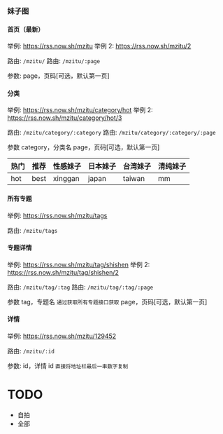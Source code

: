 ### 妹子图

#### 首页（最新）

举例: https://rss.now.sh/mzitu
举例 2: https://rss.now.sh/mzitu/2

路由: `/mzitu/`
路由: `/mzitu/:page`

参数: page，页码[可选，默认第一页]

#### 分类

举例: https://rss.now.sh/mzitu/category/hot
举例 2: https://rss.now.sh/mzitu/category/hot/3

路由: `/mzitu/category/:category`
路由: `/mzitu/category/:category/:page`

参数
category，分类名
page，页码[可选，默认第一页]

| 热门 | 推荐 | 性感妹子 | 日本妹子 | 台湾妹子 | 清纯妹子 |
| ---- | ---- | -------- | -------- | -------- | -------- |
| hot  | best | xinggan  | japan    | taiwan   | mm       |

#### 所有专题

举例: https://rss.now.sh/mzitu/tags

路由: `/mzitu/tags`

#### 专题详情

举例: https://rss.now.sh/mzitu/tag/shishen
举例 2: https://rss.now.sh/mzitu/tag/shishen/2

路由: `/mzitu/tag/:tag`
路由: `/mzitu/tag/:tag/:page`

参数
tag，专题名 `通过获取所有专题接口获取`
page，页码[可选，默认第一页]

#### 详情

举例: https://rss.now.sh/mzitu/129452

路由: `/mzitu/:id`

参数: id，详情 id `直接将地址栏最后一串数字复制`

# TODO

* 自拍
* 全部
